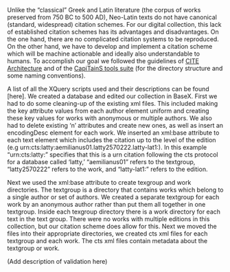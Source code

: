 Unlike the “classical” Greek and Latin literature (the corpus of works preserved from 750 BC to 500 AD), Neo-Latin texts do not have canonical (standard, widespread) citation schemes.  For our digital collection, this lack of established citation schemes has its advantages and disadvantages.  On the one hand, there are no complicated citation systems to be reproduced.  On the other hand, we have to develop and implement a citation scheme which will be machine actionable and ideally also understandable to humans.  To accomplish our goal we followed the guidelines of [CITE Architecture](http://cite-architecture.github.io/) and of the [CapiTainS tools suite](http://capitains.github.io/pages/guidelines) (for the directory structure and some naming conventions).

A list of all the XQuery scripts used and their descriptions can be found [here].  We created a database and edited our collection in BaseX.  First we had to do some cleaning-up of the existing xml files.  This included making the key attribute values from each author element uniform and creating these key values for works with anonymous or multiple authors.  We also had to delete existing ‘n’ attributes and create new ones, as well as insert an encodingDesc element for each work.  We inserted an xml:base attribute to each text element which includes the citation up to the level of the edition (e.g urn:cts:latty:aemilianus01.latty2570222.latty-lat1:).  In this example “urn:cts:latty:” specifies that this is a urn citation following the cts protocol for a database called ‘latty,’  “aemilianus01” refers to the textgroup, “latty2570222” refers to the work, and “latty-lat1:” refers to the edition.  

Next we used the xml:base attribute to create texgroup and work directories.  The textgroup is a directory that contains works which belong to a single author or set of authors.  We created a separate textgroup for each work by an anonymous author rather than put them all together in one textgroup.  Inside each texgroup directory there is a work directory for each text in the text group.  There were no works with multiple editions in this collection, but our citation scheme does allow for this.  Next we moved the files into their appropriate directories, we created cts xml files for each textgroup and each work.  The cts xml files contain metadata about the textgroup or work.

(Add description of validation here)
